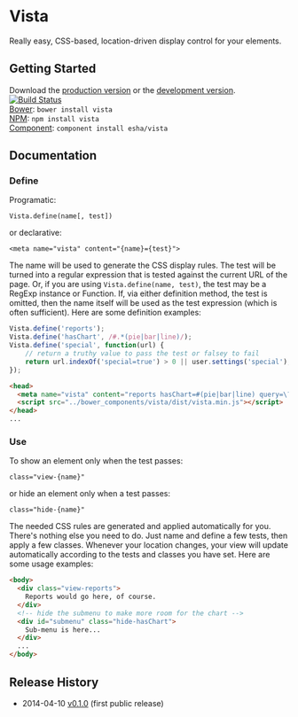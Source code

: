 # Vista

Really easy, CSS-based, location-driven display control for your elements.

## Getting Started
Download the [production version][min] or the [development version][max]. [![Build Status](https://travis-ci.org/esha/vista.png?branch=master)](https://travis-ci.org/esha/vista)  
[Bower][bower]: `bower install vista`  
[NPM][npm]: `npm install vista`   
[Component][component]: `component install esha/vista`  

[min]: https://raw.github.com/esha/vista/master/dist/vista.min.js
[max]: https://raw.github.com/esha/vista/master/dist/vista.js
[npm]: https://npmjs.org/package/vista
[bower]: http://bower.io/
[component]: http://component.io/

## Documentation

### Define

Programatic:  

`Vista.define(name[, test])`  

or declarative:  

`<meta name="vista" content="{name}={test}">`  

The name will be used to generate the CSS display rules. The test will be turned into a regular expression that is tested against the current URL of the page. Or, if you are using `Vista.define(name, test)`, the test may be a RegExp instance or Function. If, via either definition method, the test is omitted, then the name itself will be used as the test expression (which is often sufficient). Here are some definition examples:

```javascript
Vista.define('reports');
Vista.define('hasChart', /#.*(pie|bar|line)/);
Vista.define('special', function(url) {
    // return a truthy value to pass the test or falsey to fail
    return url.indexOf('special=true') > 0 || user.settings('special');
});
```

```html
<head>
  <meta name="vista" content="reports hasChart=#(pie|bar|line) query=\?q=.+"/>
  <script src="../bower_components/vista/dist/vista.min.js"></script>
</head>
...
```

### Use

To show an element only when the test passes:  

`class="view-{name}"`

or hide an element only when a test passes:

`class="hide-{name}"`

The needed CSS rules are generated and applied automatically for you. There's nothing else you need to do. Just name and define a few tests, then apply a few classes. Whenever your location changes, your view will update automatically according to the tests and classes you have set. Here are some usage examples:

```html
<body>
  <div class="view-reports">
    Reports would go here, of course.
  </div>
  <!-- hide the submenu to make more room for the chart -->
  <div id="submenu" class="hide-hasChart">
    Sub-menu is here...
  </div>
  ...
</body>
```

## Release History
* 2014-04-10 [v0.1.0][] (first public release)

[v0.1.0]: https://github.com/esha/vista/tree/0.1.0
